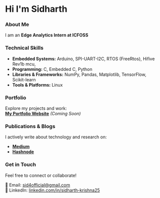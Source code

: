 # Hi I'm Sidharth

### About Me  
I am an **Edge Analytics Intern at ICFOSS**

### Technical Skills  
- **Embedded Systems:** Arduino, SPI-UART-I2C, RTOS (FreeRtos), Hifive Rev1b mcu,
- **Programming:** C, Embedded C, Python
- **Libraries & Frameworks:** NumPy, Pandas, Matplotlib, TensorFlow, Scikit-learn  
- **Tools & Platforms:** Linux
  
### Portfolio  
Explore my projects and work:  
[**My Portfolio Website**](#) _(Coming Soon)_  

### Publications & Blogs  
I actively write about technology and research on:  
- **[Medium](https://medium.com/@sid4official)**  
- **[Hashnode](https://hashnode.com/@sid2ko3)**  

### Get in Touch  
Feel free to connect or collaborate!  

📧 Email: [sid4official@gmail.com](mailto:sid4official@gmail.com)  
🔗 LinkedIn: [linkedin.com/in/sidharth-krishna25](https://www.linkedin.com/in/sidharth-krishna25/)
